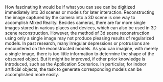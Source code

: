 How fascinating it would be if what you can see can be digitized immediately into 3d scenes or models for later interaction. 
Reconstructing the image captured by the camera into a 3D scene is one way to accomplish Mixed Reality.
Besides cameras, there are far more single images stored in various places and devices, which can also be used in 3D scene reconstruction. 
However, the method of 3d scene reconstruction using only a single image may not produce pleasing results of regularized models. 
In past research, many irregular depressions or protrusions are encountered on the reconstructed models. As you can imagine, with merely a single image, there is too little information to determine the shape of the obscured object. But it might be improved, if other prior knowledge is introduced, such as the Application Scenarios. In particular, for indoor artificial objects, the task to generate corresponding models can be accomplished more easily.